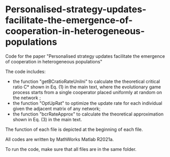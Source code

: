 # Personalised-strategy-updates-facilitate-the-emergence-of-cooperation-in-heterogeneous-populations


Code for the paper "Personalised strategy updates facilitate the emergence of cooperation in heterogeneous populations"

The code includes:

- the function "getBCratioRateUniIni" to calculate the theoretical critical ratio C* shown in Eq. (1) in the main text, where the evolutionary game process starts from a single cooperator placed uniformly at random on the network ;
- the function "OptUpRat" to optimize the update rate for each individual given the adjacent matrix of any network;
- the function "bcrRateApprox" to calculate the theoretical approximation shown in Eq. (3) in the main text.

The function of each file is depicted at the beginning of each file.

All codes are written by MathWorks Matlab R2021a.

To run the code, make sure that all files are in the same folder.
